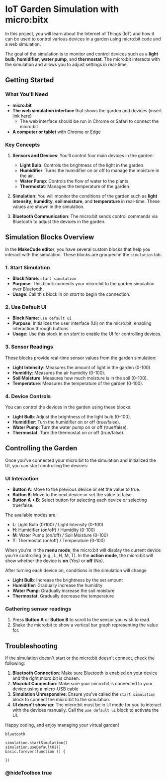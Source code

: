 # IoT Garden Simulation with micro:bitx

In this project, you will learn about the Internet of Things (IoT) and how it can be used to control various devices in a garden using micro:bit code and a web simulation.

The goal of the simulation is to monitor and control devices such as a **light bulb**, **humidifier**, **water pump**, and **thermostat**. The micro:bit interacts with the simulation and allows you to adjust settings in real-time.

## Getting Started

### What You'll Need

* **micro:bit**
* **The web simulation interface** that shows the garden and devices (insert link here)
    * The web interface should be run in Chrome or Safari to connect the micro:bit
* **A computer or tablet** with Chrome or Edge

### Key Concepts

1. **Sensors and Devices**: You'll control four main devices in the garden:

   * **Light Bulb**: Controls the brightness of the light in the garden.
   * **Humidifier**: Turns the humidifier on or off to manage the moisture in the air.
   * **Water Pump**: Controls the flow of water to the plants.
   * **Thermostat**: Manages the temperature of the garden.

2. **Simulation**: You will monitor the conditions of the garden such as **light intensity**, **humidity**, **soil moisture**, and **temperature** in real-time. These values are shown in the simulation.

3. **Bluetooth Communication**: The micro:bit sends control commands via Bluetooth to adjust the devices in the garden.

## Simulation Blocks Overview

In the **MakeCode editor**, you have several custom blocks that help you interact with the simulation. These blocks are grouped in the `simulation` tab.

### 1. **Start Simulation**

* **Block Name**: `start simulation`
* **Purpose**: This block connects your micro:bit to the garden simulation over Bluetooth.
* **Usage**: Call this block in _on start_ to begin the connection.

### 2. **Use Default UI**

* **Block Name**: `use default ui`
* **Purpose**: Initializes the user interface (UI) on the micro:bit, enabling interaction through buttons.
* **Usage**: Use this block in _on start_ to enable the UI for controlling devices.

### 3. **Sensor Readings**

These blocks provide real-time sensor values from the garden simulation:

* **Light Intensity**: Measures the amount of light in the garden (0-100).
* **Humidity**: Measures the air humidity (0-100).
* **Soil Moisture**: Measures how much moisture is in the soil (0-100).
* **Temperature**: Measures the temperature of the garden (0-100).

### 4. **Device Controls**

You can control the devices in the garden using these blocks:

* **Light Bulb**: Adjust the brightness of the light bulb (0-100).
* **Humidifier**: Turn the humidifier on or off (true/false).
* **Water Pump**: Turn the water pump on or off (true/false).
* **Thermostat**: Turn the thermostat on or off (true/false).

## Controlling the Garden

Once you've connected your micro:bit to the simulation and initialized the UI, you can start controlling the devices:

### UI Interaction

* **Button A**: Move to the previous device or set the value to true.
* **Button B**: Move to the next device or set the value to false.
* **Button A + B**: Select button for selecting each device or selecting true/false.

The available modes are:

* **L**: Light Bulb (0/100) / Light Intensity (0-100)
* **H**: Humidifier (on/off) / Humidity (0-100)
* **M**: Water Pump (on/off) / Soil Moisture (0-100)
* **T**: Thermostat (on/off) / Temperature (0-100)

When you're in the **menu mode**, the micro:bit will display the current device you're controlling (e.g., L, H, M, T). In the **action mode**, the micro:bit will show whether the device is **on** (Yes) or **off** (No).

After turning each device on, conditions in the simulation will change
* **Light Bulb**: Increase the brightness by the set amount
* **Humidifier**: Gradually increase the humidity
* **Water Pump**: Gradually increase the soil moisture
* **Thermostat**: Gradually decrease the temperature

### Gathering sensor readings

1. Press **Button A** or **Button B** to scroll to the sensor you wish to read.
2. Shake the micro:bit to show a vertical bar graph representing the value for.

## Troubleshooting

If the simulation doesn't start or the micro:bit doesn't connect, check the following:

1. **Bluetooth Connection**: Make sure Bluetooth is enabled on your device and the right micro:bit is chosen.
2. **Microbit Connection**: Make sure your micro:bit is connected to your device using a micro-USB cable
3. **Simulation Unresponsive**: Ensure you've called the `start simulation` block to connect the micro:bit to the simulation.
4. **UI doesn't show up**: The micro:bit must be in UI mode for you to interact with the devices manually. Call the `use default ui` block to activate the UI.

Happy coding, and enjoy managing your virtual garden!

```package
bluetooth
```
```template
simulation.startSimulation()
simulation.useDefaultUi()
basic.forever(function () {
	
})
```
### @hideToolbox true